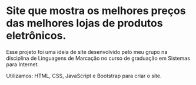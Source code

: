 # Site que mostra os melhores preços das melhores lojas de produtos eletrônicos.

Esse projeto foi uma ideia de site desenvolvido pelo meu grupo na disciplina de Linguagens de Marcação no curso de graduação em Sistemas para Internet.

Utilizamos: HTML, CSS, JavaScript e Bootstrap para criar o site.
